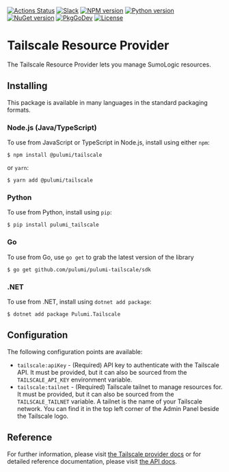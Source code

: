 [![Actions Status](https://github.com/pulumi/pulumi-tailscale/workflows/master/badge.svg)](https://github.com/pulumi/pulumi-tailscale/actions)
[![Slack](http://www.pulumi.com/images/docs/badges/slack.svg)](https://slack.pulumi.com)
[![NPM version](https://badge.fury.io/js/%40pulumi%2Ftailscale.svg)](https://www.npmjs.com/package/@pulumi/tailscale)
[![Python version](https://badge.fury.io/py/pulumi-tailscale.svg)](https://pypi.org/project/pulumi-tailscale)
[![NuGet version](https://badge.fury.io/nu/pulumi.tailscale.svg)](https://badge.fury.io/nu/pulumi.tailscale)
[![PkgGoDev](https://pkg.go.dev/badge/github.com/pulumi/pulumi-tailscale/sdk)](https://pkg.go.dev/github.com/pulumi/pulumi-tailscale/sdk)
[![License](https://img.shields.io/npm/l/%40pulumi%2Fpulumi.svg)](https://github.com/pulumi/pulumi-tailscale/blob/master/LICENSE)

# Tailscale Resource Provider

The Tailscale Resource Provider lets you manage SumoLogic resources.

## Installing

This package is available in many languages in the standard packaging formats.

### Node.js (Java/TypeScript)

To use from JavaScript or TypeScript in Node.js, install using either `npm`:

    $ npm install @pulumi/tailscale

or `yarn`:

    $ yarn add @pulumi/tailscale

### Python

To use from Python, install using `pip`:

    $ pip install pulumi_tailscale

### Go

To use from Go, use `go get` to grab the latest version of the library

    $ go get github.com/pulumi/pulumi-tailscale/sdk

### .NET

To use from .NET, install using `dotnet add package`:

    $ dotnet add package Pulumi.Tailscale

## Configuration

The following configuration points are available:

- `tailscale:apiKey` - (Required) API key to authenticate with the Tailscale API. It must be provided, but it can also be sourced
  from the `TAILSCALE_API_KEY` environment variable.
- `tailscale:tailnet` - (Required) Tailscale tailnet to manage resources for. It must be provided, but it can also be
  sourced from the `TAILSCALE_TAILNET` variable. A tailnet is the name of your Tailscale network. You can find it in 
  the top left corner of the Admin Panel beside the Tailscale logo.

## Reference

For further information, please visit [the Tailscale provider docs](https://www.pulumi.com/registry/packages/tailscale)
or for detailed reference documentation, please visit [the API docs](https://www.pulumi.com/registry/packages/tailscale/api-docs/).
